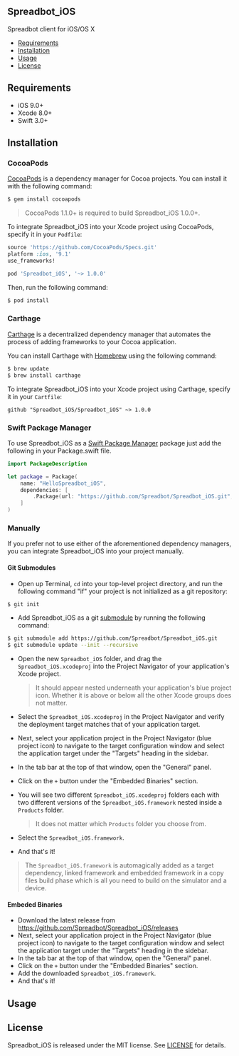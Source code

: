 ## Spreadbot_iOS

Spreadbot client for iOS/OS X

- [Requirements](#requirements)
- [Installation](#installation)
- [Usage](#usage)
- [License](#license)

## Requirements

- iOS 9.0+
- Xcode 8.0+
- Swift 3.0+

## Installation

### CocoaPods

[CocoaPods](http://cocoapods.org) is a dependency manager for Cocoa projects. You can install it with the following command:

```bash
$ gem install cocoapods
```

> CocoaPods 1.1.0+ is required to build Spreadbot_iOS 1.0.0+.

To integrate Spreadbot_iOS into your Xcode project using CocoaPods, specify it in your `Podfile`:

```ruby
source 'https://github.com/CocoaPods/Specs.git'
platform :ios, '9.1'
use_frameworks!

pod 'Spreadbot_iOS', '~> 1.0.0'
```

Then, run the following command:

```bash
$ pod install
```

### Carthage

[Carthage](https://github.com/Carthage/Carthage) is a decentralized dependency manager that automates the process of adding frameworks to your Cocoa application.

You can install Carthage with [Homebrew](http://brew.sh/) using the following command:

```bash
$ brew update
$ brew install carthage
```

To integrate Spreadbot_iOS into your Xcode project using Carthage, specify it in your `Cartfile`:

```ogdl
github "Spreadbot_iOS/Spreadbot_iOS" ~> 1.0.0
```
### Swift Package Manager

To use Spreadbot_iOS as a [Swift Package Manager](https://swift.org/package-manager/) package just add the following in your Package.swift file.

``` swift
import PackageDescription

let package = Package(
    name: "HelloSpreadbot_iOS",
    dependencies: [
        .Package(url: "https://github.com/Spreadbot/Spreadbot_iOS.git", "1.0.0")
    ]
)
```

### Manually

If you prefer not to use either of the aforementioned dependency managers, you can integrate Spreadbot_iOS into your project manually.

#### Git Submodules

- Open up Terminal, `cd` into your top-level project directory, and run the following command "if" your project is not initialized as a git repository:

```bash
$ git init
```

- Add Spreadbot_iOS as a git [submodule](http://git-scm.com/docs/git-submodule) by running the following command:

```bash
$ git submodule add https://github.com/Spreadbot/Spreadbot_iOS.git
$ git submodule update --init --recursive
```

- Open the new `Spreadbot_iOS` folder, and drag the `Spreadbot_iOS.xcodeproj` into the Project Navigator of your application's Xcode project.

    > It should appear nested underneath your application's blue project icon. Whether it is above or below all the other Xcode groups does not matter.

- Select the `Spreadbot_iOS.xcodeproj` in the Project Navigator and verify the deployment target matches that of your application target.
- Next, select your application project in the Project Navigator (blue project icon) to navigate to the target configuration window and select the application target under the "Targets" heading in the sidebar.
- In the tab bar at the top of that window, open the "General" panel.
- Click on the `+` button under the "Embedded Binaries" section.
- You will see two different `Spreadbot_iOS.xcodeproj` folders each with two different versions of the `Spreadbot_iOS.framework` nested inside a `Products` folder.

    > It does not matter which `Products` folder you choose from.

- Select the `Spreadbot_iOS.framework`.

- And that's it!

> The `Spreadbot_iOS.framework` is automagically added as a target dependency, linked framework and embedded framework in a copy files build phase which is all you need to build on the simulator and a device.

#### Embeded Binaries

- Download the latest release from https://github.com/Spreadbot/Spreadbot_iOS/releases
- Next, select your application project in the Project Navigator (blue project icon) to navigate to the target configuration window and select the application target under the "Targets" heading in the sidebar.
- In the tab bar at the top of that window, open the "General" panel.
- Click on the `+` button under the "Embedded Binaries" section.
- Add the downloaded `Spreadbot_iOS.framework`.
- And that's it!

## Usage



## License

Spreadbot_iOS is released under the MIT license. See [LICENSE](https://github.com/Spreadbot/Spreadbot_iOS/blob/master/LICENSE) for details.

